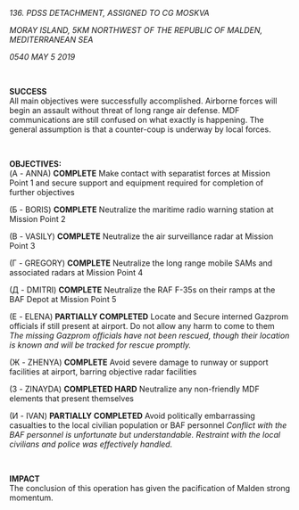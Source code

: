 
*136. PDSS DETACHMENT, ASSIGNED TO CG MOSKVA*

*MORAY ISLAND, 5KM NORTHWEST OF THE REPUBLIC OF MALDEN, MEDITERRANEAN SEA*

*0540 MAY 5 2019*

<br />

**SUCCESS**
<br />
All main objectives were successfully accomplished. Airborne forces will begin an assault without threat of long range air defense. MDF communications are still confused on what exactly is happening. The general assumption is that a counter-coup is underway by local forces. 

<br />

**OBJECTIVES:**
<br />
(А - ANNA) **COMPLETE** Make contact with separatist forces at Mission Point 1 and secure support and equipment required for completion of further objectives 

(Б - BORIS) **COMPLETE** Neutralize the maritime radio warning station at Mission Point 2

(В - VASILY) **COMPLETE** Neutralize the air surveillance radar at Mission Point 3

(Г - GREGORY) **COMPLETE** Neutralize the long range mobile SAMs and associated radars at Mission Point 4

(Д - DMITRI) **COMPLETE** Neutralize the RAF F-35s on their ramps at the BAF Depot at Mission Point 5

(Е - ELENA) **PARTIALLY COMPLETED** Locate and Secure interned Gazprom officials if still present at airport. Do not allow any harm to come to them *The missing Gazprom officials have not been rescued, though their location is known and will be tracked for rescue promptly.*

(Ж - ZHENYA) **COMPLETE** Avoid severe damage to runway or support facilities at airport, barring objective radar facilities

(З - ZINAYDA) **COMPLETED HARD** Neutralize any non-friendly MDF elements that present themselves

(И - IVAN) **PARTIALLY COMPLETED** Avoid politically embarrassing casualties to the local civilian population or BAF personnel *Conflict with the BAF personnel is unfortunate but understandable. Restraint with the local civilians and police was effectively handled.*

<br />

**IMPACT**
<br />
The conclusion of this operation has given the pacification of Malden strong momentum.
